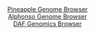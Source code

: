 <div id="Pineapple_Genome_Browser" align="center">
  <a href="https://igv.org/app/?sessionURL=blob:zZJdT9swFIb_iyXQJqWJnTTNh4SmwtquKoxCCV1BKHISJ_Xq2KntpkDV_z6DNu2GSfRi0yRf2Ef.eM_jZwdaIhUVHMTAtZFvIwQsoJZiO8N1w8hXXBMF4hIzRSwgSUkk4TkB8Q6UWGmcXJ.bk0utGxU7DtVNp8a8ErbybFzjZ8HxVtm5qJ0zwRjOhMRaSOWcStwKh1ZtZ0sy3DS2eduzfafAGjuYNUvBlXAawqt0a.5Lf5XSinBRk7TeME1fA6Qmj8lY2CX.1J_P.nlOlJqQp3Fx0p.M.7feILkb9c7ukssv86Q3P57RimO9keTk.cg97Rebb0XY1PiRSTRdLK.mi.HN.YQkR97n48FjQyVRJyhAoRf6QS8waCgvyOP_1LUZ9MDOL0cZDgclgYNgFHX9hA2mq..zKqPJ4s2.Q7C3ABP5xpgA8qUMYgQtD_Ys3.11XqYotCCMDB0pKIjvHyygJc5XZvv9DuinxvgCFFlvXtWxgJAFkSDuRBAGKIpcvxt0YRShvbUDG8n.Htphch0F0O27bi8tKdNG5iJVvFE25txu89Kung9kuWrz7tXQ8y796UXZ3h65w_HY0.3oRa4FGf.BpwXM869faJp9T6p_Yt57gtg6O1S3dWmohCxHN8HZhMwMGa3PYdjcrMvxVq_eRPQi02F4SiFrrM1.UzHLn9a1WFLMtSm0VNGMMqqf5oak2IIYuZ6RF.SCCWMjkFX2AVrQQj78.FtSb_.w_wE-">Pineapple Genome Browser</a>
</div>
<div id="Alphonso_Genome_Browser" align="center">
  <a href="https://igv.org/app/?sessionURL=blob:zZRfb9owFMW_i6VVmxTyFwiJVE2MAqvaFa0spKOqoktwglvHNrYTCojvPhdt2ksnlYdNk_xgX9m.5xz_5D1qsFSEMxQj3_Y6tuchC6kV30yhEhTfQIUVigugCltI4gJLzHKM4j0qQGlIbq_NyZXWQsWOQ7RoVcBKbqvAhgp2nMFG2TmvnAGnFBZcguZSOZ8kNNwhZdPa4AUIYZvegd1xlqDBASpWnCnuCMzKbGPuy36VshIzXuGsqqkmRwGZ0WM0Lu0CPvbTaT_PsVJXeHu5PO9fXfZnwTCZj7uDeTL5nCbd9GxKSga6lvj8cZfnY07lbj26a8_YKG0nk3Ux3PZW5bvg4mz4LIjE6twLvV7Q60RuZIIhbImf_yfPZpATfTdiMFayHj6N1jqh1eD7xWR2cVeFeDt8zbfnooOFKM9rwwHKVzKMPdcK3K7V8butl6nXs9xjOpITFN8_WEhLyJ_M9vs90lthaEEKr.sjOBbicokliluR64ZeFPmddth2o8g7WHtUS_r3oh0lt1Ho.n3f72YFodqgvMwUE8oGxuwmL.xyd2KWkyaV0.sVLe_qMZGh3u4en5Wqv1ePX_6QpYVM6.PzGaNvUfRPqHuLEFsvTkUNxNXoWwjAJjfzaCVmX1PJE5Hw4bz9ajwvf89p0RRcVqDNflMxy5.0NSAJMG0KDVFkQSjR29SkyDco9vzAQItyTrmhEMly8d61XMvruB9.wxkcHg4_AA--">Alphonso Genome Browser</a>
</div>


<div id="DAF_Genomics_Browser" align="center">
  <a href="https://igv.org/app/?sessionURL=blob:tZFra9swFIb_iyD9ZDuWfDeE4bXNFpIuNKmX0VKCZh_H6izLk.SlWch_n3A7BrswBh1IQuJc3lfnOaIvIBUTLUoRcXDgYIwspGqxX1PeNfCOclAorWijwEISKpDQFoDSI6qo0jRfLUxlrXWn0vG4pJW9g1ZwVihHeQ7tbCV6XYNJtYlDOf0qWrpXTiG4SdZ0TJuuFq0SY1oUoJTtjjtod9s9Ncf32HZoCVveN5oNqltjwhgrnYoat6wt4fEvRv6DslnsVbZZZ0P9HA6zcpLNZ9l77zK_fROe3.bLt5s83Jyt2a6lupcwuR6RqS7XzPf7eXVQ5w_NxSK4YeQqW11nI._i7PKxYxLUBEc49uIg9hJ0slAjit5AQEUtcYp9KyKxRXzffr56QWimIAVD6d29hbSkxSeTfndE.tAZVEjB536gZiEhS5AotRPXjXCSkMCPfDdJ8Mk6ol42L8xymq.SyCUZIaHzkXKjX7FmGKAR.jX4UiB_6mz2v4LiEVmEy6itpktZ4q7Yzb0Hd0ReB7PsQ_w7UL5r_P_xY5WQnGoTeno.Y6GN0ePQ6h9cvNP96Rs-">DAF Genomics Browser</a>
</div>
